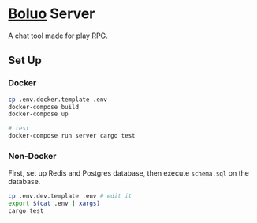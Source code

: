 # [Boluo](https://github.com/mythal/boluo) Server

A chat tool made for play RPG.

## Set Up

### Docker

```bash
cp .env.docker.template .env
docker-compose build
docker-compose up

# test
docker-compose run server cargo test
```

### Non-Docker

First, set up Redis and Postgres database, then execute `schema.sql` on the database.

```bash
cp .env.dev.template .env # edit it
export $(cat .env | xargs)
cargo test
```
